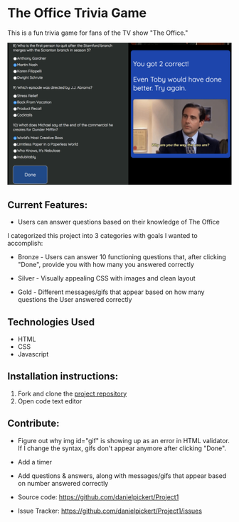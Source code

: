 # The Office Trivia Game

This is a fun trivia game for fans of the TV show "The Office."

![alt text](img/briefexample.png)

## Current Features:

* Users can answer questions based on their knowledge of The Office

I categorized this project into 3 categories with goals I wanted to accomplish:

* Bronze - Users can answer 10 functioning questions that, after clicking "Done", provide you with how many you answered correctly

* Silver - Visually appealing CSS with images and clean layout

* Gold - Different messages/gifs that appear based on how many questions the User answered correctly

## Technologies Used

* HTML
* CSS
* Javascript

## Installation instructions:

1. Fork and clone the [project repository](https://github.com/danielpickert/Project1)
2. Open code text editor

## Contribute: 

* Figure out why img id="gif" is showing up as an error in HTML validator. If I change the syntax, gifs don't appear anymore after clicking "Done".
* Add a timer
* Add questions & answers, along with messages/gifs that appear based on number answered correctly

* Source code: https://github.com/danielpickert/Project1
* Issue Tracker: https://github.com/danielpickert/Project1/issues



